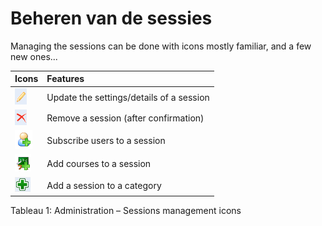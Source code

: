 # Beheren van de sessies

Managing the sessions can be done with icons mostly familiar, and a few new ones...

| Icons | Features |
| :--- | :--- |
| ![](../../.gitbook/assets/images76.png) | Update the settings/details of a session |
| ![](../../.gitbook/assets/images77.png) | Remove a session \(after confirmation\) |
| ![](../../.gitbook/assets/images73%20%281%29.png) | Subscribe users to a session |
| ![](../../.gitbook/assets/images74%20%281%29.png) | Add courses to a session |
| ![](../../.gitbook/assets/images79%20%281%29.png) | Add a session to a category |

Tableau 1: Administration – Sessions management icons

